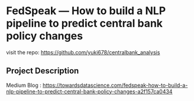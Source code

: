 # FedSpeak — How to build a NLP pipeline to predict central bank policy changes

visit the repo: https://github.com/yuki678/centralbank_analysis

## Project Description

Medium Blog : https://towardsdatascience.com/fedspeak-how-to-build-a-nlp-pipeline-to-predict-central-bank-policy-changes-a2f157ca0434
